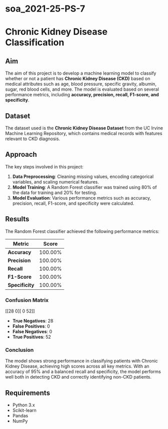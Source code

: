 # soa_2021-25-PS-7

# Chronic Kidney Disease Classification

## Aim
The aim of this project is to develop a machine learning model to classify whether or not a patient has **Chronic Kidney Disease (CKD)** based on medical attributes such as age, blood pressure, specific gravity, albumin, sugar, red blood cells, and more. The model is evaluated based on several performance metrics, including **accuracy, precision, recall, F1-score, and specificity**.

## Dataset
The dataset used is the **Chronic Kidney Disease Dataset** from the UC Irvine Machine Learning Repository, which contains medical records with features relevant to CKD diagnosis.

## Approach
The key steps involved in this project:
1. **Data Preprocessing**: Cleaning missing values, encoding categorical variables, and scaling numerical features.
2. **Model Training**: A Random Forest classifier was trained using 80% of the data for training and 20% for testing.
3. **Model Evaluation**: Various performance metrics such as accuracy, precision, recall, F1-score, and specificity were calculated.

## Results
The Random Forest classifier achieved the following performance metrics:

| Metric        | Score   |
|---------------|---------|
| **Accuracy**  | 100.00%  |
| **Precision** | 100.00%  |
| **Recall**    | 100.00% |
| **F1-Score**  | 100.00% |
| **Specificity** | 100.00% |

### Confusion Matrix

[[28  0][ 0 52]]

- **True Negatives**: 28
- **False Positives**: 0
- **False Negatives**: 0
- **True Positives**: 52

### Conclusion
The model shows strong performance in classifying patients with Chronic Kidney Disease, achieving high scores across all key metrics. With an accuracy of 95% and a balanced recall and specificity, the model performs well both in detecting CKD and correctly identifying non-CKD patients.

## Requirements
- Python 3.x
- Scikit-learn
- Pandas
- NumPy


